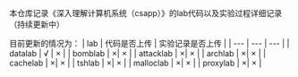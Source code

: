 本仓库记录《深入理解计算机系统（csapp）》的lab代码以及实验过程详细记录（持续更新中）

目前更新的情况为：
| lab | 代码是否上传 | 实验记录是否上传 |
| --- | --- | --- |
| datalab | √ | × |
| bomblab | ×| × |
| attacklab | ×| × |
| archlab | ×| × |
| cachelab | ×| × |
| tshlab | ×| × |
| malloclab | ×| × |
| proxylab | ×| × |
